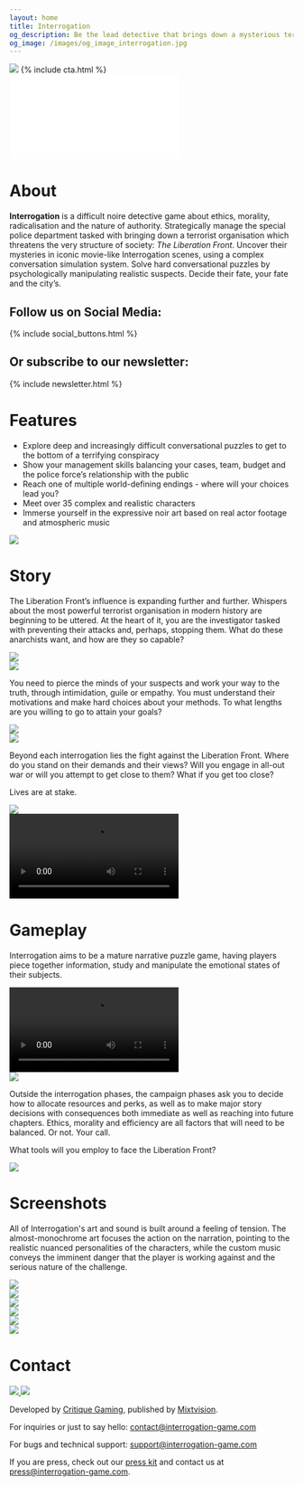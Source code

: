 ```yaml
---
layout: home
title: Interrogation
og_description: Be the lead detective that brings down a mysterious terrorist organisation: The Liberation Front. Use a complex conversational simulation system to interrogate and psychologically manipulate realistic suspects in a noir game about political radicalisation and authority abuse.
og_image: /images/og_image_interrogation.jpg
---
```


<div class="interrogation-header">
  <div class="wrapper">
    <img class="interrogation-logo" src="{{ "/images/interrogation_keyart.jpg" | relative_url }}" />
    {% include cta.html %}
  </div>
</div>

<div class="page-content">
<div class="wrapper" markdown="block">

<div class="float-right">
  <div class="yt-container">
  <iframe src="//www.youtube.com/embed/wJHSOmjxqiY" frameborder="0" allowfullscreen class="yt-video"></iframe>
  </div>
</div>

# About

**Interrogation** is a difficult noire detective game about ethics, morality, radicalisation and the nature of authority. Strategically manage the special police department tasked with bringing down a terrorist organisation which threatens the very structure of society: _The Liberation Front_. Uncover their mysteries in iconic movie-like Interrogation scenes, using a complex conversation simulation system. Solve hard conversational puzzles by psychologically manipulating realistic suspects. Decide their fate, your fate and the city’s.

<div class="clear"></div>

<div class="follow">
  <div class="follow-column">
    <h2>Follow us on Social Media:</h2>
    {% include social_buttons.html %}
  </div>
  <div class="follow-column">
    <h2>Or subscribe to our newsletter:</h2>
    {% include newsletter.html %}
  </div>
</div>

# Features

* Explore deep and increasingly difficult conversational puzzles to get to the bottom of a terrifying conspiracy
* Show your management skills balancing your cases, team, budget and the police force’s relationship with the public
* Reach one of multiple world-defining endings - where will your choices lead you?
* Meet over 35 complex and realistic characters
* Immerse yourself in the expressive noir art based on real actor footage and atmospheric music

<div class="separator2"></div>
<div class="separator2"></div>

<div class="float-left hide-tablet">
<img src="{{ "/images/screenshots/Heraldic_manifesto.jpg" || relative_url }}" />
</div>

# Story

The Liberation Front’s influence is expanding further and further. Whispers about the most powerful terrorist organisation in modern history are beginning to be uttered. At the heart of it, you are the investigator tasked with preventing their attacks and, perhaps, stopping them. What do these anarchists want, and how are they so capable?

<div class="show-tablet">
<img src="{{ "/images/screenshots/Heraldic_manifesto.jpg" || relative_url }}" />
</div>

<div class="clear"></div>
<div class="separator2"></div>

<div class="float-right hide-tablet">
<img src="{{ "/images/screenshots/Screenshot_1.jpg" || relative_url }}" />
</div>

You need to pierce the minds of your suspects and work your way to the truth, through intimidation, guile or empathy. You must understand their motivations and make hard choices about your methods. To what lengths are you willing to go to attain your goals?

<div class="show-tablet">
<img src="{{ "/images/screenshots/Screenshot_1.jpg" || relative_url }}" />
</div>

<div class="clear"></div>
<div class="separator2"></div>

<div class="float-left hide-tablet">
<img src="{{ "/images/screenshots/Screenshot_5.jpg" || relative_url }}" />
</div>

Beyond each interrogation lies the fight against the Liberation Front. Where do you stand on their demands and their views? Will you engage in all-out war or will you attempt to get close to them? What if you get too close?

Lives are at stake.

<div class="show-tablet">
<img src="{{ "/images/screenshots/Screenshot_5.jpg" || relative_url }}" />
</div>

<div class="clear"></div>
<div class="separator2"></div>
<div class="separator2"></div>

<div class="float-right hide-tablet">
<video src="{{ "/images/screenshots/gameplay_short.mp4" || relative_url }}" class="w100" autoplay loop ></video>
</div>

# Gameplay

Interrogation aims to be a mature narrative puzzle game, having players piece together information, study and manipulate the emotional states of their subjects.

<div class="show-tablet">
<video src="{{ "/images/screenshots/gameplay_short.mp4" || relative_url }}" class="w100" autoplay loop ></video>
</div>

<div class="clear"></div>
<div class="separator2"></div>

<div class="float-left hide-tablet">
<img src="{{ "/images/screenshots/Screenshot_4.jpg" || relative_url }}" />
</div>

Outside the interrogation phases, the campaign phases ask you to decide how to allocate resources and perks, as well as to make major story decisions with consequences both immediate as well as reaching into future chapters. Ethics, morality and efficiency are all factors that will need to be balanced. Or not. Your call.

What tools will you employ to face the Liberation Front?

<div class="show-tablet">
<img src="{{ "/images/screenshots/Screenshot_4.jpg" || relative_url }}" />
</div>

<div class="clear"></div>
<div class="separator2"></div>
<div class="separator2"></div>

# Screenshots

All of Interrogation's art and sound is built around a feeling of tension. The almost-monochrome art focuses the action on the narration, pointing to the realistic nuanced personalities of the characters, while the custom music conveys the imminent danger that the player is working against and the serious nature of the challenge.

<div class="screenshots">
  <div><img src="{{ "/images/screenshots/Screenshot_2.jpg" || relative_url }}" /></div>
  <div><img src="{{ "/images/screenshots/Screenshot_3.jpg" || relative_url }}" /></div>
</div>
<div class="screenshots">
  <div><img src="{{ "/images/screenshots/Screenshot_6.jpg" || relative_url }}" /></div>
  <div><img src="{{ "/images/screenshots/Screenshot_7.jpg" || relative_url }}" /></div>
</div>
<div class="screenshots">
  <div><img src="{{ "/images/screenshots/Screenshot_8.jpg" || relative_url }}" /></div>
  <div><img src="{{ "/images/screenshots/Screenshot_9.jpg" || relative_url }}" /></div>
</div>

<div class="separator2"></div>
<div class="separator2"></div>

# Contact

<div class="company-logos float-right">
  <a class="company-logo" href="https://critique-gaming.com">
    <img src="{{ "/images/critique_logo_white.svg" | relative_url }}" />
  </a>
  <a class="company-logo" href="https://mixtvision.games">
    <img src="{{ "/images/mixtvision_logo_white.svg" | relative_url }}" />
  </a>
</div>

Developed by [Critique Gaming](https://critique-gaming.com), published by [Mixtvision](https://mixtvision.games).

For inquiries or just to say hello: [contact@interrogation-game.com](mailto:contact@interrogation-game.com)

For bugs and technical support: [support@interrogation-game.com](mailto:support@interrogation-game.com)

If you are press, check out our [press kit](https://presskit.critique-gaming.com/interrogation/) and contact us at [press@interrogation-game.com](mailto:press@interrogation-game.com).

</div></div>
